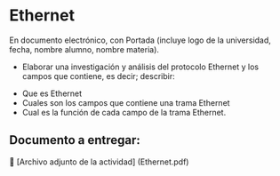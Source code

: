 # Ethernet
En documento electrónico, con Portada (incluye logo de la universidad, fecha, nombre alumno, nombre materia).
- Elaborar una investigación y análisis del protocolo Ethernet y los campos que contiene, es decir; describir:
+ Que es Ethernet
+ Cuales son los campos que contiene una trama Ethernet
+ Cual es la función de cada campo de la trama Ethernet.

## Documento a entregar:
:paperclip: [Archivo adjunto de la actividad] (Ethernet.pdf) 
